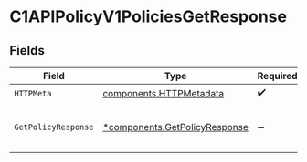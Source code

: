# C1APIPolicyV1PoliciesGetResponse


## Fields

| Field                                                                         | Type                                                                          | Required                                                                      | Description                                                                   |
| ----------------------------------------------------------------------------- | ----------------------------------------------------------------------------- | ----------------------------------------------------------------------------- | ----------------------------------------------------------------------------- |
| `HTTPMeta`                                                                    | [components.HTTPMetadata](../../models/components/httpmetadata.md)            | :heavy_check_mark:                                                            | N/A                                                                           |
| `GetPolicyResponse`                                                           | [*components.GetPolicyResponse](../../models/components/getpolicyresponse.md) | :heavy_minus_sign:                                                            | The GetPolicyResponse message contains the policy object.                     |